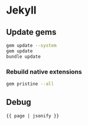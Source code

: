 # Jekyll

## Update gems

```bash
gem update --system
gem update
bundle update
```

### Rebuild native extensions

```bash
gem pristine --all
```

## Debug

```html
{{ page | jsonify }}
```

